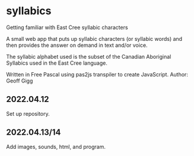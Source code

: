 # syllabics
Getting familiar with East Cree syllabic characters

A small web app that puts up syllabic characters (or syllabic words)
and then provides the answer on demand in text and/or voice.

The syllabic alphabet used is the subset of the Canadian Aboriginal Syllabics
used in the East Cree language.

Written in Free Pascal using pas2js transpiler to create JavaScript.
Author: Geoff Gigg


2022.04.12
----------

Set up repository.

2022.04.13/14
-------------

Add images, sounds, html, and program.
